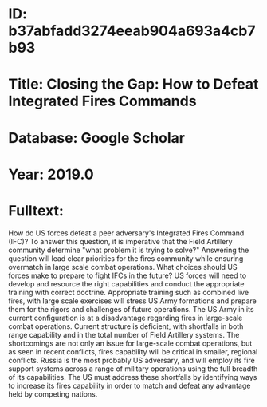 # ID: b37abfadd3274eeab904a693a4cb7b93
# Title: Closing the Gap: How to Defeat Integrated Fires Commands
# Database: Google Scholar
# Year: 2019.0
# Fulltext:
How do US forces defeat a peer adversary's Integrated Fires Command (IFC)?
To answer this question, it is imperative that the Field Artillery community determine "what problem it is trying to solve?"
Answering the question will lead clear priorities for the fires community while ensuring overmatch in large scale combat operations.
What choices should US forces make to prepare to fight IFCs in the future?
US forces will need to develop and resource the right capabilities and conduct the appropriate training with correct doctrine.
Appropriate training such as combined live fires, with large scale exercises will stress US Army formations and prepare them for the rigors and challenges of future operations.
The US Army in its current configuration is at a disadvantage regarding fires in large-scale combat operations.
Current structure is deficient, with shortfalls in both range capability and in the total number of Field Artillery systems.
The shortcomings are not only an issue for large-scale combat operations, but as seen in recent conflicts, fires capability will be critical in smaller, regional conflicts.
Russia is the most probably US adversary, and will employ its fire support systems across a range of military operations using the full breadth of its capabilities.
The US must address these shortfalls by identifying ways to increase its fires capability in order to match and defeat any advantage held by competing nations.